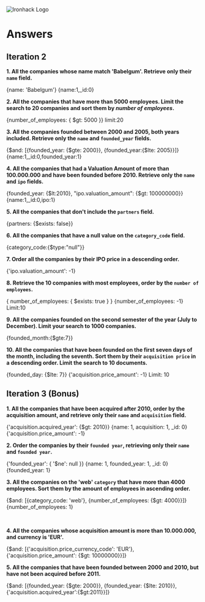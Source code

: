 ![Ironhack Logo](https://i.imgur.com/1QgrNNw.png)

# Answers

## Iteration 2

**1. All the companies whose name match 'Babelgum'. Retrieve only their `name` field.**

<!-- Your Query Goes Here -->

{name: 'Babelgum'}
{name:1,\_id:0}
<br>

**2. All the companies that have more than 5000 employees. Limit the search to 20 companies and sort them by _number of employees_.**

<!-- Your Query Goes Here -->

{number_of_employees: { $gt: 5000 }}
limit:20
<br>

**3. All the companies founded between 2000 and 2005, both years included. Retrieve only the `name` and `founded_year` fields.**

<!-- Your Query Goes Here -->

{$and: [{founded_year: {$gte: 2000}}, {founded_year:{$lte: 2005}}]}
{name:1,\_id:0,founded_year:1}
<br>

**4. All the companies that had a Valuation Amount of more than 100.000.000 and have been founded before 2010. Retrieve only the `name` and `ipo` fields.**

<!-- Your Query Goes Here -->

{founded_year: {$lt:2010}, "ipo.valuation_amount": {$gt: 100000000}}
{name:1,\_id:0,ipo:1}
<br>

**5. All the companies that don't include the `partners` field.**

<!-- Your Query Goes Here -->

{partners: {$exists: false}}
<br>

**6. All the companies that have a null value on the `category_code` field.**

<!-- Your Query Goes Here -->

{category_code:{$type:"null"}}
<br>

**7. Order all the companies by their IPO price in a descending order.**

<!-- Your Query Goes Here -->

{'ipo.valuation_amount': -1}
<br>

**8. Retrieve the 10 companies with most employees, order by the `number of employees`.**

<!-- Your Query Goes Here -->

{ number_of_employees: { $exists: true } }
{number_of_employees: -1}
Limit:10
<br>

**9. All the companies founded on the second semester of the year (July to December). Limit your search to 1000 companies.**

<!-- Your Query Goes Here -->

{founded_month:{$gte:7}}
<br>

**10. All the companies that have been founded on the first seven days of the month, including the seventh. Sort them by their `acquisition price` in a descending order. Limit the search to 10 documents.**

<!-- Your Query Goes Here -->

{founded_day: {$lte: 7}}
{'acquisition.price_amount': -1}
Limit: 10
<br>

## Iteration 3 (Bonus)

**1. All the companies that have been acquired after 2010, order by the acquisition amount, and retrieve only their `name` and `acquisition` field.**

<!-- Your Query Goes Here -->

{'acquisition.acquired_year': {$gt: 2010}}
{name: 1, acquisition: 1, \_id: 0}
{'acquisition.price_amount': -1}
<br>

**2. Order the companies by their `founded year`, retrieving only their `name` and `founded year`.**

<!-- Your Query Goes Here -->

{'founded_year': { '$ne': null }}
{name: 1, founded_year: 1, \_id: 0}
{founded_year: 1}
<br>

**3. All the companies on the 'web' `category` that have more than 4000 employees. Sort them by the amount of employees in ascending order.**

<!-- Your Query Goes Here -->

{$and: [{category_code: 'web'}, {number_of_employees: {$gt: 4000}}]}
{number_of_employees: 1}

<br>

**4. All the companies whose acquisition amount is more than 10.000.000, and currency is 'EUR'.**

<!-- Your Query Goes Here -->

{$and: [{'acquisition.price_currency_code': 'EUR'}, {'acquisition.price_amount': {$gt: 10000000}}]}
<br>

**5. All the companies that have been founded between 2000 and 2010, but have not been acquired before 2011.**

<!-- Your Query Goes Here -->

{$and: [{founded_year: {$gte: 2000}}, {founded_year: {$lte: 2010}}, {'acquisition.acquired_year':{$gt:2011}}]}
<br>
